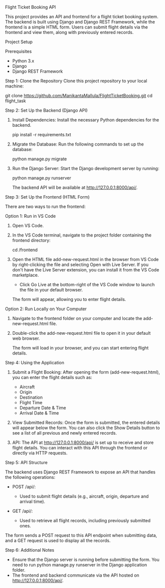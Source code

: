 Flight Ticket Booking API

This project provides an API and frontend for a flight ticket booking system. The backend is built using Django and Django REST Framework, while the frontend is a simple HTML form. Users can submit flight details via the frontend and view them, along with previously entered records.

Project Setup

Prerequisites
- Python 3.x
- Django
- Django REST Framework

Step 1: Clone the Repository
Clone this project repository to your local machine:

git clone https://github.com/ManikantaMallula/FlightTicketBooking.git
cd flight_task

Step 2: Set Up the Backend (Django API)

1. Install Dependencies:
   Install the necessary Python dependencies for the backend.

   pip install -r requirements.txt

2. Migrate the Database:
   Run the following commands to set up the database:

   python manage.py migrate

3. Run the Django Server:
   Start the Django development server by running:

   python manage.py runserver

   The backend API will be available at http://127.0.0.1:8000/api/.

Step 3: Set Up the Frontend (HTML Form)

There are two ways to run the frontend:

Option 1: Run in VS Code
1. Open VS Code.
2. In the VS Code terminal, navigate to the project folder containing the frontend directory:

   cd <project-directory>/frontend

3. Open the HTML file add-new-request.html in the browser from VS Code by right-clicking the file and selecting Open with Live Server. If you don't have the Live Server extension, you can install it from the VS Code marketplace.

   - Click Go Live at the bottom-right of the VS Code window to launch the file in your default browser.

   The form will appear, allowing you to enter flight details.

Option 2: Run Locally on Your Computer
1. Navigate to the frontend folder on your computer and locate the add-new-request.html file.
2. Double-click the add-new-request.html file to open it in your default web browser.
   
   The form will load in your browser, and you can start entering flight details.

Step 4: Using the Application

1. Submit a Flight Booking:
   After opening the form (add-new-request.html), you can enter the flight details such as:
   - Aircraft
   - Origin
   - Destination
   - Flight Time
   - Departure Date & Time
   - Arrival Date & Time

2. View Submitted Records:
   Once the form is submitted, the entered details will appear below the form. You can also click the Show Details button to see a list of all previous and newly entered records.

3. API:
   The API at http://127.0.0.1:8000/api/ is set up to receive and store flight details. You can interact with this API through the frontend or directly via HTTP requests.

Step 5: API Structure

The backend uses Django REST Framework to expose an API that handles the following operations:

- POST /api/:
  - Used to submit flight details (e.g., aircraft, origin, departure and arrival time).

- GET /api/:
  - Used to retrieve all flight records, including previously submitted ones.

The form sends a POST request to this API endpoint when submitting data, and a GET request is used to display all the records.

Step 6: Additional Notes

- Ensure that the Django server is running before submitting the form. You need to run python manage.py runserver in the Django application folder.
- The frontend and backend communicate via the API hosted on http://127.0.0.1:8000/api/.
